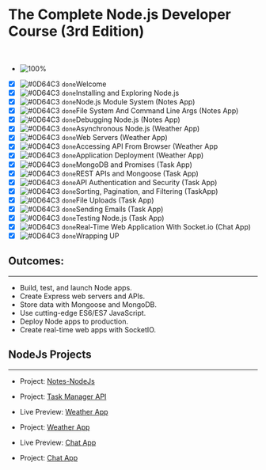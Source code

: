 # The Complete Node.js Developer Course (3rd Edition)
<br />

- ![100%](https://progress-bar.dev/100/?title=Done)

- [x] ![#0D64C3](https://via.placeholder.com/12/0D64C3/000000?text=+) `done`Welcome
- [x] ![#0D64C3](https://via.placeholder.com/12/0D64C3/000000?text=+) `done`Installing and Exploring Node.js
- [x] ![#0D64C3](https://via.placeholder.com/12/0D64C3/000000?text=+) `done`Node.js Module System (Notes App)
- [x] ![#0D64C3](https://via.placeholder.com/12/0D64C3/000000?text=+) `done`File System And Command Line Args (Notes App)
- [x] ![#0D64C3](https://via.placeholder.com/12/0D64C3/000000?text=+) `done`Debugging Node.js (Notes App)
- [x] ![#0D64C3](https://via.placeholder.com/12/0D64C3/000000?text=+) `done`Asynchronous Node.js (Weather App)
- [x] ![#0D64C3](https://via.placeholder.com/12/0D64C3/000000?text=+) `done`Web Servers (Weather App)
- [x] ![#0D64C3](https://via.placeholder.com/12/0D64C3/000000?text=+) `done`Accessing API From Browser (Weather App
- [x] ![#0D64C3](https://via.placeholder.com/12/0D64C3/000000?text=+) `done`Application Deployment (Weather App)
- [x] ![#0D64C3](https://via.placeholder.com/12/0D64C3/000000?text=+) `done`MongoDB and Promises (Task App)
- [x] ![#0D64C3](https://via.placeholder.com/12/0D64C3/000000?text=+) `done`REST APIs and Mongoose (Task App)
- [x] ![#0D64C3](https://via.placeholder.com/12/0D64C3/000000?text=+) `done`API Authentication and Security (Task App)
- [x] ![#0D64C3](https://via.placeholder.com/12/0D64C3/000000?text=+) `done`Sorting, Pagination, and Filtering (TaskApp)
- [x] ![#0D64C3](https://via.placeholder.com/12/0D64C3/000000?text=+) `done`File Uploads (Task App)
- [x] ![#0D64C3](https://via.placeholder.com/12/0D64C3/000000?text=+) `done`Sending Emails (Task App)
- [x] ![#0D64C3](https://via.placeholder.com/12/0D64C3/000000?text=+) `done`Testing Node.js (Task App)
- [x] ![#0D64C3](https://via.placeholder.com/12/0D64C3/000000?text=+) `done`Real-Time Web Application With Socket.io (Chat App)
- [x] ![#0D64C3](https://via.placeholder.com/12/0D64C3/000000?text=+) `done`Wrapping UP

## Outcomes:
---------------------
* Build, test, and launch Node apps.
* Create Express web servers and APIs.
* Store data with Mongoose and MongoDB.
* Use cutting-edge ES6/ES7 JavaScript.
* Deploy Node apps to production.
* Create real-time web apps with SocketIO.

## NodeJs Projects
------------------
* Project: [Notes-NodeJs](https://github.com/fetian-debug/fetian-notes-app)


* Project: [Task Manager API](https://github.com/fetian-debug/fetian-task-manager-app)


* Live Preview: [Weather App](https://fetian-weather.herokuapp.com/)

* Project: [Weather App](https://github.com/fetian-debug/fetian-weather-app)


* Live Preview: [Chat App](https://fetian-chat.herokuapp.com/)

* Project: [Chat App](https://github.com/fetian-debug/fetian-chat-app)
